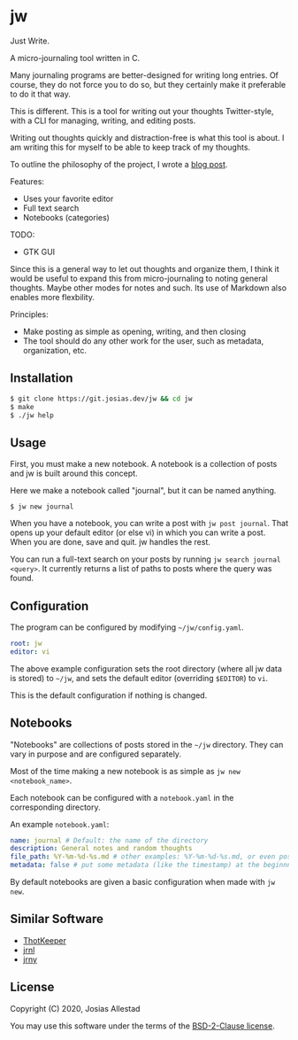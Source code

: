 # jw

Just Write.

A micro-journaling tool written in C.

Many journaling programs are better-designed for writing long entries. Of course, they do not force you to do so, but they certainly make it preferable to do it that way.

This is different. This is a tool for writing out your thoughts Twitter-style, with a CLI for managing, writing, and editing posts.

Writing out thoughts quickly and distraction-free is what this tool is about. I am writing this for myself to be able to keep track of my thoughts.

To outline the philosophy of the project, I wrote a [blog post](https://josias.dev/posts/justwrite/).

Features:
- Uses your favorite editor
- Full text search
- Notebooks (categories)

TODO:
- GTK GUI

Since this is a general way to let out thoughts and organize them, I think it would be useful to expand this from micro-journaling to noting general thoughts. Maybe other modes for notes and such. Its use of Markdown also enables more flexbility.

Principles:
- Make posting as simple as opening, writing, and then closing
- The tool should do any other work for the user, such as metadata, organization, etc.

## Installation

```sh
$ git clone https://git.josias.dev/jw && cd jw
$ make
$ ./jw help
```

## Usage

First, you must make a new notebook. A notebook is a collection of posts and jw is built around this concept.

Here we make a notebook called "journal", but it can be named anything.

```
$ jw new journal
```

When you have a notebook, you can write a post with `jw post journal`. That opens up your default editor (or else vi) in which you can write a post. When you are done, save and quit. jw handles the rest.

You can run a full-text search on your posts by running `jw search journal <query>`. It currently returns a list of paths to posts where the query was found.

## Configuration

The program can be configured by modifying `~/jw/config.yaml`.

```yaml
root: jw
editor: vi
```

The above example configuration sets the root directory (where all jw data is stored) to `~/jw`, and sets the default editor (overriding `$EDITOR`) to `vi`.

This is the default configuration if nothing is changed.

## Notebooks

"Notebooks" are collections of posts stored in the `~/jw` directory. They can vary in purpose and are configured separately.

Most of the time making a new notebook is as simple as `jw new <notebook_name>`.

Each notebook can be configured with a `notebook.yaml` in the corresponding directory.

An example `notebook.yaml`:
```yaml
name: journal # Default: the name of the directory
description: General notes and random thoughts
file_path: %Y-%m-%d-%s.md # other examples: %Y-%m-%d-%s.md, or even posts.md, where all entries are stored in a single file. %s refers to the first letters of the post
metadata: false # put some metadata (like the timestamp) at the beginnning of each post
```

By default notebooks are given a basic configuration when made with `jw new`.

## Similar Software

- [ThotKeeper](https://github.com/cmpilato/thotkeeper)
- [jrnl](https://github.com/jrnl-org/jrnl/)
- [jrny](https://git.sr.ht/~detondev/jrny)

## License

Copyright (C) 2020, Josias Allestad

You may use this software under the terms of the [BSD-2-Clause license](LICENSE).
